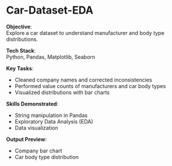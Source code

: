 # Car-Dataset-EDA
**Objective**:  
Explore a car dataset to understand manufacturer and body type distributions.

**Tech Stack**:  
Python, Pandas, Matplotlib, Seaborn

**Key Tasks**:
- Cleaned company names and corrected inconsistencies
- Performed value counts of manufacturers and car body types
- Visualized distributions with bar charts

**Skills Demonstrated**:
- String manipulation in Pandas
- Exploratory Data Analysis (EDA)
- Data visualization

**Output Preview**:
- Company bar chart
- Car body type distribution

